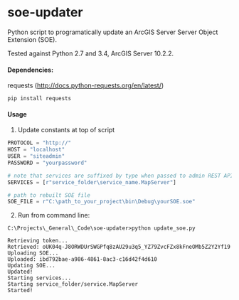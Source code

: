 # soe-updater
Python script to programatically update an ArcGIS Server Server Object Extension (SOE).

Tested against Python 2.7 and 3.4, ArcGIS Server 10.2.2.

#### Dependencies:
requests (http://docs.python-requests.org/en/latest/)
```
pip install requests
```

#### Usage

1. Update constants at top of script
  ```python
  PROTOCOL = "http://"
  HOST = "localhost"
  USER = "siteadmin"
  PASSWORD = "yourpassword"

  # note that services are suffixed by type when passed to admin REST API
  SERVICES = [r"service_folder\service_name.MapServer"]

  # path to rebuilt SOE file
  SOE_FILE = r"C:\path_to_your_project\bin\Debug\yourSOE.soe"
  ```

2. Run from command line:

  ```
  C:\Projects\_General\_Code\soe-updater>python update_soe.py
  
  Retrieving token...
  Retrieved: oUK04q-J8ORWDUrSWGPfq8zAU29u3q5_YZ79ZvcFZx8kFneOMb5Z2Y2Yf19
  Uploading SOE...
  Uploaded: ibd792bae-a986-4861-8ac3-c16d42f4d610
  Updating SOE...
  Updated!
  Starting services...
  Starting service_folder/service.MapServer
  Started!
  ```
